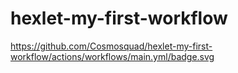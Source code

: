 # hexlet-my-first-workflow

https://github.com/Cosmosquad/hexlet-my-first-workflow/actions/workflows/main.yml/badge.svg
